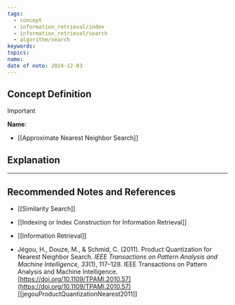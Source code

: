 ```yaml
---
tags:
  - concept
  - information_retrieval/index
  - information_retrieval/search
  - algorithm/search
keywords: 
topics: 
name: 
date of note: 2024-12-03
---
```


## Concept Definition

>[!important]
>**Name**: 


- [[Approximate Nearest Neighbor Search]]

## Explanation





-----------
##  Recommended Notes and References


- [[Similarity Search]]
- [[Indexing or Index Construction for Information Retrieval]]
- [[Information Retrieval]]


- Jégou, H., Douze, M., & Schmid, C. (2011). Product Quantization for Nearest Neighbor Search. _IEEE Transactions on Pattern Analysis and Machine Intelligence_, _33_(1), 117–128. IEEE Transactions on Pattern Analysis and Machine Intelligence. [https://doi.org/10.1109/TPAMI.2010.57](https://doi.org/10.1109/TPAMI.2010.57)  [[jegouProductQuantizationNearest2011]]